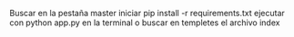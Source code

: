 Buscar en la pestaña master
iniciar
pip install -r requirements.txt
ejecutar con python app.py en la terminal
o 
buscar en templetes el archivo index
